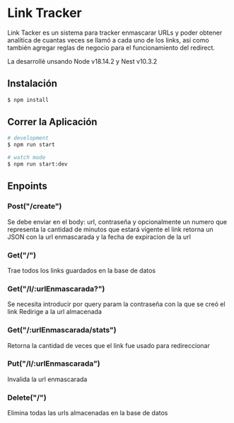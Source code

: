 # Link Tracker

Link Tacker es un sistema para tracker enmascarar URLs y poder obtener analítica de cuantas
veces se llamó a cada uno de los links, así como también agregar reglas de negocio para el
funcionamiento del redirect.

La desarrollé unsando Node v18.14.2 y Nest v10.3.2

## Instalación

```bash
$ npm install
```

## Correr la Aplicación

```bash
# development
$ npm run start

# watch mode
$ npm run start:dev

```

## Enpoints

### Post("/create")
Se debe enviar en el body: url, contraseña y opcionalmente un numero que representa la cantidad de minutos que estará vigente el link
retorna un JSON con la url enmascarada y la fecha de expiracion de la url

### Get("/")
Trae todos los links guardados en la base de datos

### Get("/l/:urlEnmascarada?")
Se necesita introducir por query param la contraseña con la que se creó el link
Redirige a la url almacenada

### Get("/:urlEnmascarada/stats")
Retorna la cantidad de veces que el link fue usado para redireccionar

### Put("/l/:urlEnmascarada")
Invalida la url enmascarada

### Delete("/")
Elimina todas las urls almacenadas en la base de datos

